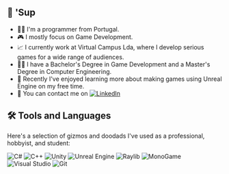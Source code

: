 ## 🖖 'Sup
- 👨‍💻 I'm a programmer from Portugal.
- 🎮 I mostly focus on Game Development.
- 📈 I currently work at Virtual Campus Lda, where I develop serious games for a wide range of audiences.
- 👨‍🎓 I have a Bachelor's Degree in Game Development and a Master's Degree in Computer Engineering.
- 🌱 Recently I've enjoyed learning more about making games using Unreal Engine on my free time.
- 📧 You can contact me on <a href="https://www.linkedin.com/in/pedrofnbessa/"><img alt="LinkedIn" src="https://img.shields.io/badge/LinkedIn-blue?style=social&logo=linkedin"/></a>

## 🛠 Tools and Languages
Here's a selection of gizmos and doodads I've used as a professional, hobbyist, and student:

![C#](https://img.shields.io/badge/C%23-blue?style=flat)
![C++](https://img.shields.io/badge/C%2B%2B-blue?style=flat&logo=cplusplus)
![Unity](https://img.shields.io/badge/Unity-blue?style=flat&logo=unity)
![Unreal Engine](https://img.shields.io/badge/Unreal%20Engine-blue?style=flat&logo=unrealengine)
![Raylib](https://img.shields.io/badge/Raylib-blue?style=flat&logo=raylib)
![MonoGame](https://img.shields.io/badge/MonoGame-blue?style=flat&logo=monogame)
![Visual Studio](https://img.shields.io/badge/VS-Visual%20Studio-blue?style=flat)
![Git](https://img.shields.io/badge/Git-blue?style=flat&logo=git)
